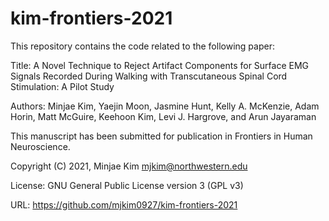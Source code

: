 # kim-frontiers-2021

This repository contains the code related to the following paper:

Title: A Novel Technique to Reject Artifact Components 
       for Surface EMG Signals Recorded During Walking 
       with Transcutaneous Spinal Cord Stimulation: A Pilot Study
       
Authors: Minjae Kim, Yaejin Moon, Jasmine Hunt, Kelly A. McKenzie, 
         Adam Horin, Matt McGuire, Keehoon Kim, Levi J. Hargrove, and Arun Jayaraman
         
This manuscript has been submitted for publication in Frontiers in Human Neuroscience.


Copyright (C) 2021, Minjae Kim <mjkim@northwestern.edu>

License: GNU General Public License version 3 (GPL v3)

URL: https://github.com/mjkim0927/kim-frontiers-2021
